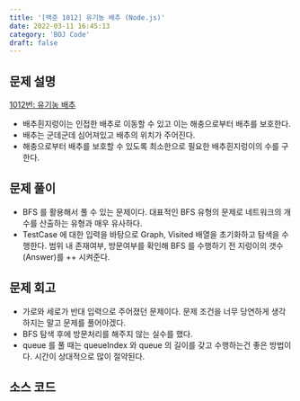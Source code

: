 ```yaml
---
title: '[백준 1012] 유기농 배추 (Node.js)'
date: 2022-03-11 16:45:13
category: 'BOJ Code'
draft: false
---
```


## 문제 설명

[1012번: 유기농 배추](https://www.acmicpc.net/problem/1012)

- 배추흰지렁이는 인접한 배추로 이동할 수 있고 이는 해충으로부터 배추를 보호한다.
- 배추는 군데군데 심어져있고 배추의 위치가 주어진다.
- 해충으로부터 배추를 보호할 수 있도록 최소한으로 필요한 배추흰지렁이의 수를 구한다.

## 문제 풀이

- BFS 를 활용해서 풀 수 있는 문제이다. 대표적인 BFS 유형의 문제로 네트워크의 개수를 산출하는 유형과 매우 유사하다.
- TestCase 에 대한 입력을 바탕으로 Graph, Visited 배열을 초기화하고 탐색을 수행한다. 범위 내 존재여부, 방문여부를 확인해 BFS 를 수행하기 전 지렁이의 갯수(Answer)를 ++ 시켜준다.

## 문제 회고

- 가로와 세로가 반대 입력으로 주어졌던 문제이다. 문제 조건을 너무 당연하게 생각하지는 말고 문제를 풀어야겠다.
- BFS 탐색 후에 방문처리를 해주지 않는 실수를 했다.
- queue 를 풀 때는 queueIndex 와 queue 의 길이를 갖고 수행하는건 좋은 방법이다. 시간이 상대적으로 많이 절약된다.

## 소스 코드
